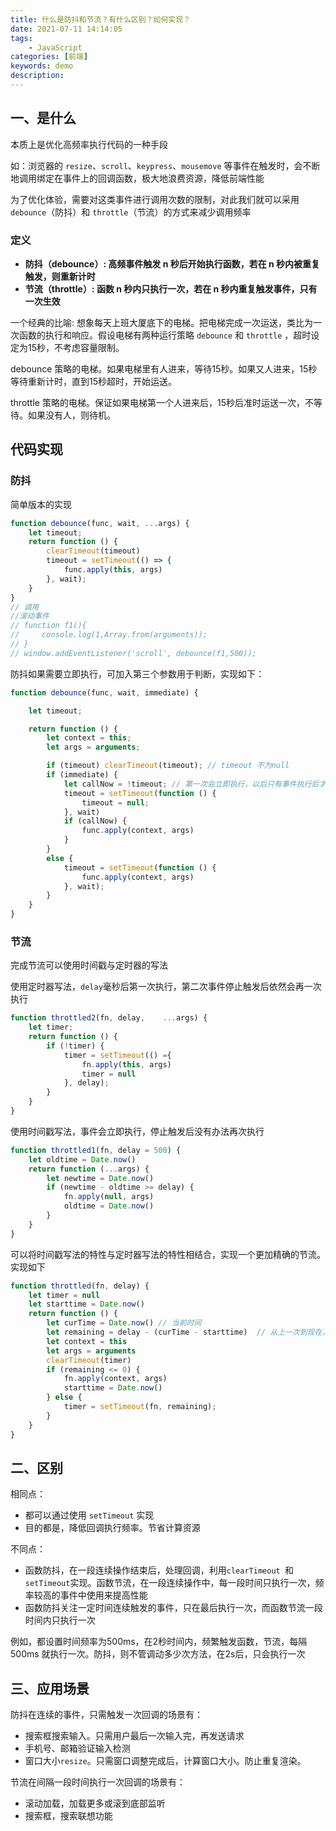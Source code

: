 ```yaml
---
title: 什么是防抖和节流？有什么区别？如何实现？
date: 2021-07-11 14:14:05
tags: 
    - JavaScript
categories: [前端]
keywords: demo
description: 
---
```


## 一、是什么
本质上是优化高频率执行代码的一种手段

如：浏览器的 `resize`、`scroll`、`keypress`、`mousemove` 等事件在触发时，会不断地调用绑定在事件上的回调函数，极大地浪费资源，降低前端性能
<!-- more -->
为了优化体验，需要对这类事件进行调用次数的限制，对此我们就可以采用`debounce`（防抖）和 `throttle`（节流）的方式来减少调用频率

### 定义
* **防抖（debounce）: 高频事件触发 n 秒后开始执行函数，若在 n 秒内被重复触发，则重新计时**
* **节流（throttle）: 函数 n 秒内只执行一次，若在 n 秒内重复触发事件，只有一次生效**

一个经典的比喻:
想象每天上班大厦底下的电梯。把电梯完成一次运送，类比为一次函数的执行和响应。假设电梯有两种运行策略 `debounce` 和 `throttle` ，超时设定为15秒，不考虑容量限制。

debounce 策略的电梯。如果电梯里有人进来，等待15秒。如果又人进来，15秒等待重新计时，直到15秒超时，开始运送。

throttle 策略的电梯。保证如果电梯第一个人进来后，15秒后准时运送一次，不等待。如果没有人，则待机。

## 代码实现

### 防抖
简单版本的实现

```js
function debounce(func, wait, ...args) {
    let timeout;
    return function () {
        clearTimeout(timeout)
        timeout = setTimeout(() => {
            func.apply(this, args)
        }, wait);
    }
}
// 调用
//滚动事件
// function f1(){
//     console.log(1,Array.from(arguments));
// }
// window.addEventListener('scroll', debounce(f1,500));

```

防抖如果需要立即执行，可加入第三个参数用于判断，实现如下：

```js
function debounce(func, wait, immediate) {

    let timeout;

    return function () {
        let context = this;
        let args = arguments;

        if (timeout) clearTimeout(timeout); // timeout 不为null
        if (immediate) {
            let callNow = !timeout; // 第一次会立即执行，以后只有事件执行后才会再次触发
            timeout = setTimeout(function () {
                timeout = null;
            }, wait)
            if (callNow) {
                func.apply(context, args)
            }
        }
        else {
            timeout = setTimeout(function () {
                func.apply(context, args)
            }, wait);
        }
    }
}
```

### 节流
完成节流可以使用时间戳与定时器的写法


使用定时器写法，`delay`毫秒后第一次执行，第二次事件停止触发后依然会再一次执行

```js
function throttled2(fn, delay,    ...args) {
    let timer;
    return function () {
        if (!timer) {
            timer = setTimeout(() ={
                fn.apply(this, args)
                timer = null
            }, delay);
        }
    }
}
```

使用时间戳写法，事件会立即执行，停止触发后没有办法再次执行

```js
function throttled1(fn, delay = 500) {
    let oldtime = Date.now()
    return function (...args) {
        let newtime = Date.now()
        if (newtime - oldtime >= delay) {
            fn.apply(null, args)
            oldtime = Date.now()
        }
    }
}
```

可以将时间戳写法的特性与定时器写法的特性相结合，实现一个更加精确的节流。实现如下

```js
function throttled(fn, delay) {
    let timer = null
    let starttime = Date.now()
    return function () {
        let curTime = Date.now() // 当前时间
        let remaining = delay - (curTime - starttime)  // 从上一次到现在，还剩下多少多余时间
        let context = this
        let args = arguments
        clearTimeout(timer)
        if (remaining <= 0) {
            fn.apply(context, args)
            starttime = Date.now()
        } else {
            timer = setTimeout(fn, remaining);
        }
    }
}
```

## 二、区别
相同点：

* 都可以通过使用 `setTimeout` 实现
* 目的都是，降低回调执行频率。节省计算资源

不同点：

* 函数防抖，在一段连续操作结束后，处理回调，利用`clearTimeout `和 `setTimeout`实现。函数节流，在一段连续操作中，每一段时间只执行一次，频率较高的事件中使用来提高性能
* 函数防抖关注一定时间连续触发的事件，只在最后执行一次，而函数节流一段时间内只执行一次

例如，都设置时间频率为500ms，在2秒时间内，频繁触发函数，节流，每隔 500ms 就执行一次。防抖，则不管调动多少次方法，在2s后，只会执行一次

## 三、应用场景
防抖在连续的事件，只需触发一次回调的场景有：

* 搜索框搜索输入。只需用户最后一次输入完，再发送请求
* 手机号、邮箱验证输入检测
* 窗口大小`resize`。只需窗口调整完成后，计算窗口大小。防止重复渲染。

节流在间隔一段时间执行一次回调的场景有：

* 滚动加载，加载更多或滚到底部监听
* 搜索框，搜索联想功能


